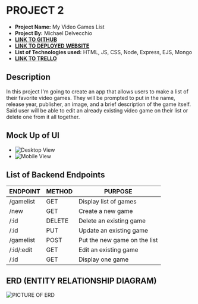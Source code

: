 # PROJECT 2

- **Project Name:** My Video Games List
- **Project By:** Michael Delvecchio
- [**LINK TO GITHUB**](https://github.com/Dvec319/project-2)
- [**LINK TO DEPLOYED WEBSITE**](https://videogame-app.onrender.com/)
- **List of Technologies used:** HTML, JS, CSS, Node, Express, EJS, Mongo
- [**LINK TO TRELLO**](https://trello.com/b/5miNkPwX/my-favorite-video-game-list)


## Description

In this project I'm going to create an app that allows users to make a list of their favorite video games. They will be prompted to put in the name, release year, publisher, an image, and a brief description of the game itself. Said user will be able to edit an already existing video game on their list or delete one from it all together.

## Mock Up of UI

- ![Desktop View](https://i.imgur.com/3rhhgff.png)
- ![Mobile View](https://i.imgur.com/EWDti2r.png)

## List of Backend Endpoints

|  ENDPOINT  | METHOD |           PURPOSE            |
| ---------- | ------ | ---------------------------- |
| /gamelist  | GET    | Display list of games        |
| /new       | GET    | Create a new game            |
| /:id       | DELETE | Delete an existing game      |
| /:id       | PUT    | Update an existing game      |
| /gamelist  | POST   | Put the new game on the list |
| /:id/:edit | GET    | Edit an existing game        |
| /:id       | GET    | Display one game             |

## ERD (ENTITY RELATIONSHIP DIAGRAM)

![PICTURE OF ERD](https://i.imgur.com/97wh3h2.png)
